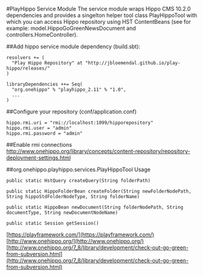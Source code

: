 #PlayHippo Service Module
The service module wraps Hippo CMS 10.2.0 dependencies and provides a singelton helper tool class PlayHippoTool with which
you can access Hippo repository using HST ContentBeans (see for example: model.HippoGoGreenNewsDocument and controllers.HomeController).


##Add hippo service module dependency (build.sbt):

```
resolvers += (
  "Play Hippo Repository" at "http://jbloemendal.github.io/play-hippo/releases/"
)

libraryDependencies ++= Seq(
  "org.onehippo" % "playhippo_2.11" % "1.0",
  ...
)
```


##Configure your repository (conf/application.conf)
```
hippo.rmi.uri = "rmi://localhost:1099/hipporepository"
hippo.rmi.user = "admin"
hippo.rmi.password = "admin"
```


##Enable rmi connections
http://www.onehippo.org/library/concepts/content-repository/repository-deployment-settings.html


##org.onehippo.playhippo.services.PlayHippoTool Usage
```
public static HstQuery createQuery(String folderPath)

public static HippoFolderBean createFolder(String newFolderNodePath, String hippoStdFolderNodeType, String folderName)

public static HippoBean newDocument(String folderNodePath, String documentType, String newDocumentNodeName)

public static Session getSession()

```

[https://playframework.com/](https://playframework.com/)<br/>
[http://www.onehippo.org/](http://www.onehippo.org/)<br/>
[http://www.onehippo.org/7_8/library/development/check-out-go-green-from-subversion.html](http://www.onehippo.org/7_8/library/development/check-out-go-green-from-subversion.html)